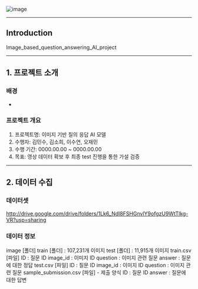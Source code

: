 ![image](https://github.com/LEESUSUSUSU/Image_based_question_answering_AI_project/assets/155232890/84cbc7d3-1ff8-4384-af88-011c57327bcb)

---
## Introduction
Image_based_question_answering_AI_project

---

## 1. 프로젝트 소개
### 배경
- 

### 프로젝트 개요
1. 프로젝트명: 이미지 기반 질의 응답 AI 모델
2. 수행자: 김민수, 김소희, 이수연, 오재민
3. 수행 기간: 0000.00.00 ~ 0000.00.00
4. 목표: 영상 데이터 확보 후 최종 test 진행을 통한 가설 검증 


---

## 2. 데이터 수집
### 데이터셋
http://drive.google.com/drive/folders/1Lk6_Ndl8FSHGnvlY9ofgzU9WtTlkg-VR?usp=sharing

### 데이터 정보
image [폴더] 
train [폴더] : 107,231개 이미지
test [폴더] : 11,915개 이미지
train.csv [파일] 
ID : 질문 ID
image_id : 이미지 ID
question : 이미지 관련 질문
answer : 질문에 대한 정답
test.csv [파일] 
ID : 질문 ID
image_id : 이미지 ID
question : 이미지 관련 질문
sample_submission.csv [파일] - 제출 양식 
ID : 질문 ID
answer : 질문에 대한 답변



